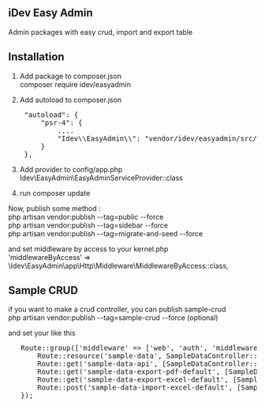 ## iDev Easy Admin

Admin packages with easy crud, import and export table 

## Installation
1. Add package to composer.json <br>
composer require idev/easyadmin

2. Add autoload to composer.json
   <pre>
    "autoload": {
        "psr-4": {
            ....
            "Idev\\EasyAdmin\\": "vendor/idev/easyadmin/src/"
        }
    },
   </pre>
 
3. Add provider to config/app.php <br>
Idev\EasyAdmin\EasyAdminServiceProvider::class

4. run composer update

Now, publish some method :<br>
php artisan vendor:publish --tag=public --force  <br>
php artisan vendor:publish --tag=sidebar --force  <br>
php artisan vendor:publish --tag=migrate-and-seed --force  <br>

and set middleware by access to your kernel.php  <br>
'middlewareByAccess' => \Idev\EasyAdmin\app\Http\Middleware\MiddlewareByAccess::class,

## Sample CRUD
if you want to make a crud controller, you can publish sample-crud <br>
php artisan vendor:publish --tag=sample-crud --force (optional)  <br>

and set your like this
<pre>
   Route::group(['middleware' => ['web', 'auth', 'middlewareByAccess']], function () {
       Route::resource('sample-data', SampleDataController::class);
       Route::get('sample-data-api', [SampleDataController::class, 'indexApi'])->name('sample-data.listapi');
       Route::get('sample-data-export-pdf-default', [SampleDataController::class, 'exportPdf'])->name('sample-data.export-pdf-default');
       Route::get('sample-data-export-excel-default', [SampleDataController::class, 'exportExcel'])->name('sample-data.export-excel-default');
       Route::post('sample-data-import-excel-default', [SampleDataController::class, 'importExcel'])->name('sample-data.import-excel-default');
   });
</pre>


